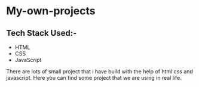 # My-own-projects

## Tech Stack Used:-
- HTML
- CSS
- JavaScript


There are lots of small project that i have build with the help of html css and javascript. Here you can find some project that we are using in real life.
